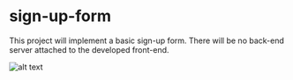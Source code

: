 # sign-up-form
This project will implement a basic sign-up form. There will be no back-end server attached to the developed front-end.

![alt text](https://github.com/s3v4d4/sign-up-form/tree/main/images/sign-up-form.png)
